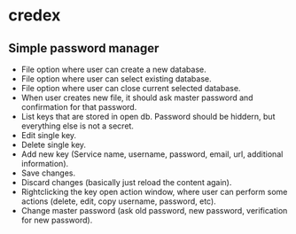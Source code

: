 # credex
Simple password manager
---

* File option where user can create a new database.
* File option where user can select existing database.
* File option where user can close current selected database.
* When user creates new file, it should ask master password and confirmation for that password.
* List keys that are stored in open db. Password should be hiddern, but everything else is not a secret.
* Edit single key.
* Delete single key.
* Add new key (Service name, username, password, email, url, additional information).
* Save changes.
* Discard changes (basically just reload the content again).
* Rightclicking the key open action window, where user can perform some actions (delete, edit, copy username, password, etc).
* Change master password (ask old password, new password, verification for new password).
  
